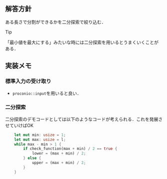 ## 解答方針
ある長さで分割ができるかを二分探索で絞り込む．<br>

> [!TIP]
> 「最小値を最大にする」みたいな時には二分探索を用いるとうまくいくことがある．


## 実装メモ
### 標準入力の受け取り
* `proconio::input`を用いると良い．

### 二分探索
二分探索のデモコードとしては以下のようなコードが考えられる．これを発展させていけばOK<br>
```rust
    let mut min: usize = 1;
    let mut max: usize = l;
    while max - min > 1 {
        if check_function(max + min) / 2 == true {
            lower = (max + min) / 2;
        } else {
            upper = (max + min) / 2;
        }
    }
```